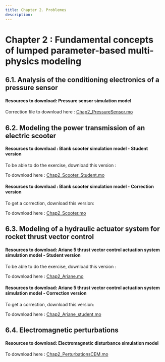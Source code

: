 ```yaml
---
title: Chapter 2. Problemes
description: 
---
```

# Chapter 2 : Fundamental concepts of lumped parameter-based multi-physics modeling 
  


## 6.1. Analysis of the conditioning electronics of a pressure sensor

#### Resources to download: Pressure sensor simulation model  

Correction file to download here : [Chap2_PressureSensor.mo](../files/Chap2_PressureSensor.mo)    




## 6.2. Modeling the power transmission of an electric scooter


#### Resources to download : Blank scooter simulation model - Student version  

To be able to do the exercise, download this version :

To download here : [Chap2_Scooter_Student.mo](../files/Chap2_Scooter_Student.mo)


#### Resources to download : Blank scooter simulation model - Correction version

To get a correction, download this version: 

To download here : [Chap2_Scooter.mo](../files/Chap2_Scooter.mo)    



## 6.3. Modeling of a hydraulic actuator system for rocket thrust vector control   

#### Resources to download: Ariane 5 thrust vector control actuation system simulation model - Student version   

To be able to do the exercise, download this version :

To download here : [Chap2_Ariane.mo](../files/Chap2_Ariane.mo)    

#### Resources to download: Ariane 5 thrust vector control actuation system simulation model - Correction version

To get a correction, download this version: 

To download here : [Chap2_Ariane_student.mo](../files/Chap2_Ariane_student.mo)    


## 6.4.	Electromagnetic perturbations

####  Resources to download: Electromagnetic disturbance simulation model

To download here : [Chap2_PerturbationsCEM.mo](../files/Chap2_PerturbationsCEM.mo)    

